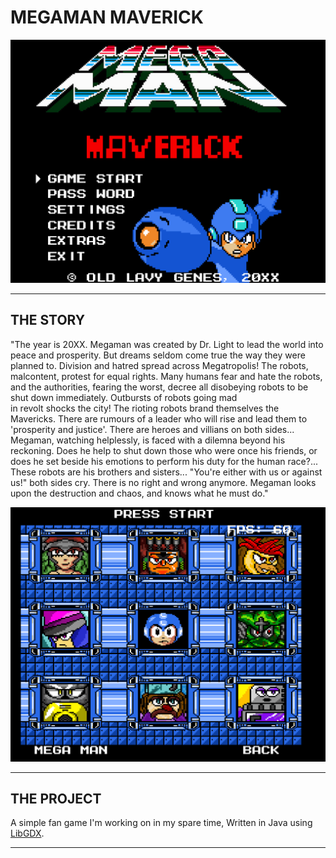 # MEGAMAN MAVERICK

<img src="img/MainMenu.png" width="600px"/>

<hr/>

## THE STORY

"The year is 20XX. Megaman was created by Dr. Light to lead the world into peace and prosperity. 
But dreams seldom come true the way they were planned to. Division and hatred spread across Megatropolis!
The robots, malcontent, protest for equal rights. Many humans fear and hate the robots, and the authorities, 
fearing the worst, decree all disobeying robots to be shut down immediately. Outbursts of robots going mad  
in revolt shocks the city! The rioting robots brand themselves the Mavericks. There are rumours of a leader who will 
rise and lead them to 'prosperity and justice'. There are heroes and villians on both sides... Megaman, watching
helplessly, is faced with a dilemna beyond his reckoning. Does he help to shut down those who were once his friends,
or does he set beside his emotions to perform his duty for the human race?... These robots are his brothers 
and sisters... "You're either with us or against us!" both sides cry. There is no right and wrong anymore.
Megaman looks upon the destruction and chaos, and knows what he must do."

<img src="img/BossSelectScreen.png" width="600px"/>

<hr/>

## THE PROJECT

A simple fan game I'm working on in my spare time, Written in Java using 
<a href="https://libgdx.com/">LibGDX</a>.

<hr/>

